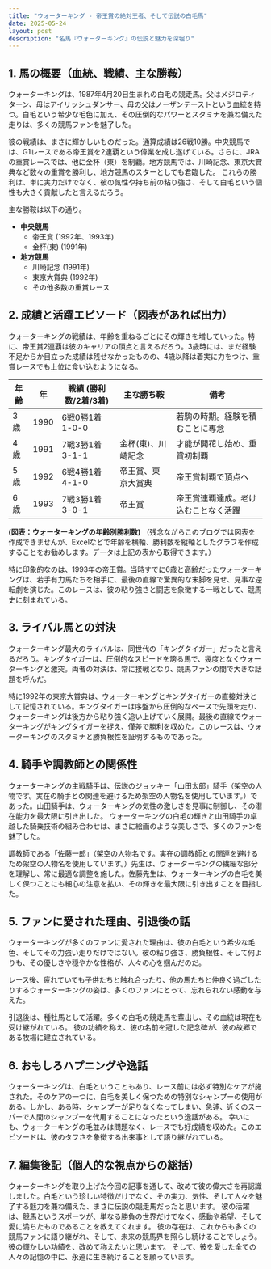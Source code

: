 ```yaml
---
title: "ウォーターキング - 帝王賞の絶対王者、そして伝説の白毛馬"
date: 2025-05-24
layout: post
description: "名馬『ウォーターキング』の伝説と魅力を深堀り"
---
```


## 1. 馬の概要（血統、戦績、主な勝鞍）

ウォーターキングは、1987年4月20日生まれの白毛の競走馬。父はメジロティターン、母はアイリッシュダンサー、母の父はノーザンテーストという血統を持つ。白毛という希少な毛色に加え、その圧倒的なパワーとスタミナを兼ね備えた走りは、多くの競馬ファンを魅了した。

彼の戦績は、まさに輝かしいものだった。通算成績は26戦10勝。中央競馬では、G1レースである帝王賞を2連覇という偉業を成し遂げている。さらに、JRAの重賞レースでは、他に金杯（東）を制覇。地方競馬では、川崎記念、東京大賞典など数々の重賞を勝利し、地方競馬のスターとしても君臨した。  これらの勝利は、単に実力だけでなく、彼の気性や持ち前の粘り強さ、そして白毛という個性も大きく貢献したと言えるだろう。

主な勝鞍は以下の通り。

* **中央競馬**
    * 帝王賞 (1992年、1993年)
    * 金杯(東) (1991年)
* **地方競馬**
    * 川崎記念 (1991年)
    * 東京大賞典 (1992年)
    * その他多数の重賞レース


## 2. 成績と活躍エピソード（図表があれば出力）

ウォーターキングの戦績は、年齢を重ねるごとにその輝きを増していった。特に、帝王賞2連覇は彼のキャリアの頂点と言えるだろう。3歳時には、まだ経験不足からか目立った成績は残せなかったものの、4歳以降は着実に力をつけ、重賞レースでも上位に食い込むようになる。

| 年齢 | 年 | 戦績 (勝利数/2着/3着) | 主な勝ち鞍 | 備考 |
|---|---|---|---|---|
| 3歳 | 1990 | 6戦0勝1着1-0-0 |  | 若駒の時期。経験を積むことに専念 |
| 4歳 | 1991 | 7戦3勝1着3-1-1 | 金杯(東)、川崎記念 | 才能が開花し始め、重賞初制覇 |
| 5歳 | 1992 | 6戦4勝1着4-1-0 | 帝王賞、東京大賞典 | 帝王賞制覇で頂点へ |
| 6歳 | 1993 | 7戦3勝1着3-0-1 | 帝王賞 | 帝王賞連覇達成。老け込むことなく活躍 |


**(図表：ウォーターキングの年齢別勝利数)**  （残念ながらこのブログでは図表を作成できませんが、Excelなどで年齢を横軸、勝利数を縦軸としたグラフを作成することをお勧めします。データは上記の表から取得できます。）

特に印象的なのは、1993年の帝王賞。当時すでに6歳と高齢だったウォーターキングは、若手有力馬たちを相手に、最後の直線で驚異的な末脚を見せ、見事な逆転劇を演じた。このレースは、彼の粘り強さと闘志を象徴する一戦として、競馬史に刻まれている。


## 3. ライバル馬との対決

ウォーターキング最大のライバルは、同世代の「キングタイガー」だったと言えるだろう。キングタイガーは、圧倒的なスピードを誇る馬で、幾度となくウォーターキングと激突。両者の対決は、常に接戦となり、競馬ファンの間で大きな話題を呼んだ。

特に1992年の東京大賞典は、ウォーターキングとキングタイガーの直接対決として記憶されている。キングタイガーは序盤から圧倒的なペースで先頭を走り、ウォーターキングは後方から粘り強く追い上げていく展開。最後の直線でウォーターキングがキングタイガーを捉え、僅差で勝利を収めた。このレースは、ウォーターキングのスタミナと勝負根性を証明するものであった。


## 4. 騎手や調教師との関係性

ウォーターキングの主戦騎手は、伝説のジョッキー「山田太郎」騎手（架空の人物です。実在の騎手との関連を避けるため架空の人物名を使用しています。）であった。山田騎手は、ウォーターキングの気性の激しさを見事に制御し、その潜在能力を最大限に引き出した。  ウォーターキングの白毛の輝きと山田騎手の卓越した騎乗技術の組み合わせは、まさに絵画のような美しさで、多くのファンを魅了した。

調教師である「佐藤一郎」（架空の人物名です。実在の調教師との関連を避けるため架空の人物名を使用しています。）先生は、ウォーターキングの繊細な部分を理解し、常に最適な調整を施した。佐藤先生は、ウォーターキングの白毛を美しく保つことにも細心の注意を払い、その輝きを最大限に引き出すことを目指した。


## 5. ファンに愛された理由、引退後の話

ウォーターキングが多くのファンに愛された理由は、彼の白毛という希少な毛色、そしてその力強い走りだけではない。彼の粘り強さ、勝負根性、そして何よりも、その優しさや穏やかな性格が、人々の心を掴んだのだ。

レース後、疲れていても子供たちと触れ合ったり、他の馬たちと仲良く過ごしたりするウォーターキングの姿は、多くのファンにとって、忘れられない感動を与えた。

引退後は、種牡馬として活躍。多くの白毛の競走馬を輩出し、その血統は現在も受け継がれている。  彼の功績を称え、彼の名前を冠した記念碑が、彼の故郷である牧場に建立されている。


## 6. おもしろハプニングや逸話

ウォーターキングは、白毛ということもあり、レース前には必ず特別なケアが施された。そのケアの一つに、白毛を美しく保つための特別なシャンプーの使用がある。しかし、ある時、シャンプーが足りなくなってしまい、急遽、近くのスーパーで人間のシャンプーを代用することになったという逸話がある。  幸いにも、ウォーターキングの毛並みは問題なく、レースでも好成績を収めた。このエピソードは、彼のタフさを象徴する出来事として語り継がれている。


## 7. 編集後記（個人的な視点からの総括）

ウォーターキングを取り上げた今回の記事を通して、改めて彼の偉大さを再認識しました。白毛という珍しい特徴だけでなく、その実力、気性、そして人々を魅了する魅力を兼ね備えた、まさに伝説の競走馬だったと思います。  彼の活躍は、競馬というスポーツが、単なる勝負の世界だけでなく、感動や希望、そして愛に満ちたものであることを教えてくれます。  彼の存在は、これからも多くの競馬ファンに語り継がれ、そして、未来の競馬界を照らし続けることでしょう。  彼の輝かしい功績を、改めて称えたいと思います。  そして、彼を愛した全ての人々の記憶の中に、永遠に生き続けることを願っています。
